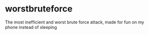 # worstbruteforce
The most inefficient and worst brute force attack, made for fun on my phone instead of sleeping
